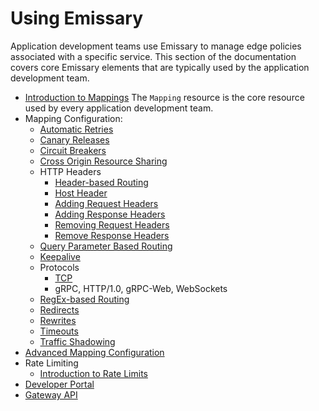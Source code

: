# Using Emissary

Application development teams use Emissary to manage edge policies associated with a specific service. This section of the documentation covers core Emissary elements that are typically used by the application development team.

* [Introduction to Mappings](intro-mappings) The `Mapping` resource is the core resource used by every application development team.
* Mapping Configuration:
  * [Automatic Retries](retries)
  * [Canary Releases](canary)
  * [Circuit Breakers](circuit-breakers)
  * [Cross Origin Resource Sharing](cors)
  * HTTP Headers
    * [Header-based Routing](headers/headers)
    * [Host Header](headers/host)
    * [Adding Request Headers](headers/add-request-headers)
    * [Adding Response Headers](headers/add-response-headers)
    * [Removing Request Headers](headers/remove-request-headers)
    * [Remove Response Headers](headers/remove-response-headers)
  * [Query Parameter Based Routing](query-parameters)
  * [Keepalive](keepalive)
  * Protocols
    * [TCP](tcpmappings)
    * gRPC, HTTP/1.0, gRPC-Web, WebSockets
  * [RegEx-based Routing](prefix-regex)
  * [Redirects](redirects)
  * [Rewrites](rewrites)
  * [Timeouts](timeouts)
  * [Traffic Shadowing](shadowing)
* [Advanced Mapping Configuration](mappings)
* Rate Limiting
  * [Introduction to Rate Limits](rate-limits/)
* [Developer Portal](../../tutorials/dev-portal-tutorial)
* [Gateway API](gateway-api)
